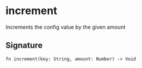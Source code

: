 # increment

Increments the config value by the given amount
## Signature

```nogscript
fn increment(key: String, amount: Number) -> Void
```

